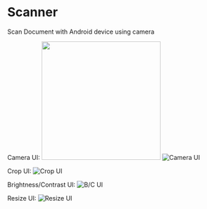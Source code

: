 # Scanner
Scan Document with Android device using camera

Camera UI:
<img src="https://user-images.githubusercontent.com/36228523/91321531-58642180-e7dc-11ea-8a21-423fe41ad497.png" width="270">
![Camera UI](https://user-images.githubusercontent.com/36228523/91321531-58642180-e7dc-11ea-8a21-423fe41ad497.png)

Crop UI:
![Crop UI](https://user-images.githubusercontent.com/36228523/91321543-5c903f00-e7dc-11ea-884d-123e6a8405ce.png)

Brightness/Contrast UI:
![B/C UI](https://user-images.githubusercontent.com/36228523/91321540-5b5f1200-e7dc-11ea-8bc5-2c6d31594bd4.png)

Resize UI:
![Resize UI](https://user-images.githubusercontent.com/36228523/91321537-5a2de500-e7dc-11ea-85ad-4d66df548853.png)
